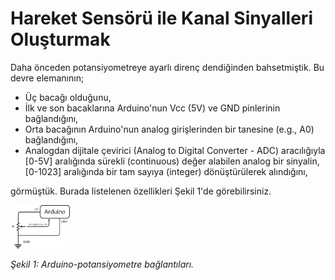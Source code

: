# Hareket Sensörü ile Kanal Sinyalleri Oluşturmak
Daha önceden potansiyometreye ayarlı direnç dendiğinden bahsetmiştik. Bu devre elemanının;
* Üç bacağı olduğunu, 
* İlk ve son bacaklarına Arduino'nun Vcc (5V) ve GND pinlerinin bağlandığını, 
* Orta bacağının Arduino'nun analog girişlerinden bir tanesine (e.g., A0) bağlandığını, 
* Analogdan dijitale çevirici (Analog to Digital Converter - ADC) aracılığıyla [0-5V] aralığında sürekli (continuous) değer alabilen analog bir sinyalin, [0-1023] aralığında bir tam sayıya (integer) dönüştürülerek alındığını, 

görmüştük. Burada listelenen özellikleri Şekil 1'de görebilirsiniz.

<img src="potansiyometre.jpg" alt="Arduino ile potansiyometre arasındaki bağlantılar" style="zoom: 10%"/>

*Şekil 1: Arduino-potansiyometre bağlantıları.*
